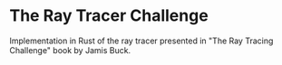 # The Ray Tracer Challenge
Implementation in Rust of the ray tracer presented in "The Ray Tracing Challenge" book by Jamis Buck.
